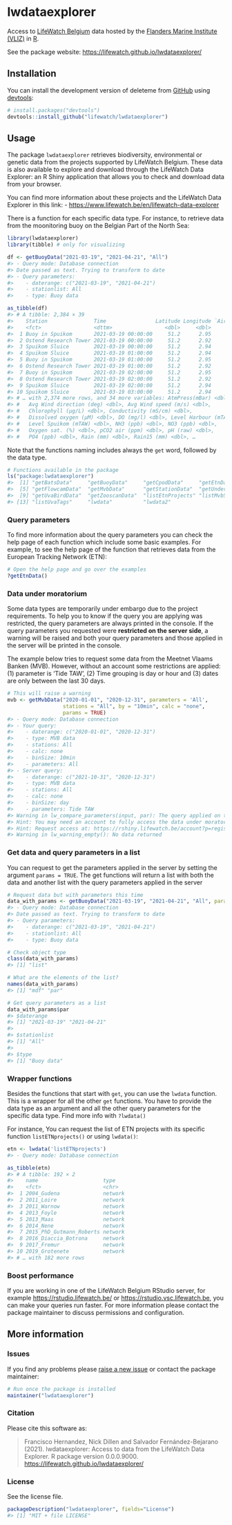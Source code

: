 
<!-- README.md is generated from README.Rmd. Please edit that file -->

# lwdataexplorer

<!-- badges: start -->

<!-- badges: end -->

Access to [LifeWatch Belgium](lifewatch.be/) data hosted by the
[Flanders Marine Institute (VLIZ)](https://www.vliz.be/) in
[R](https://www.r-project.org/).

See the package website: <https://lifewatch.github.io/lwdataexplorer/>

## Installation

You can install the development version of deleteme from
[GitHub](https://github.com/lifewatch/lwdataexplorer) using
[devtools](https://github.com/r-lib/devtools):

``` r
# install.packages("devtools")
devtools::install_github("lifewatch/lwdataexplorer")
```

## Usage

The package `lwdataexplorer` retrieves biodiversity, environmental or
genetic data from the projects supported by LifeWatch Belgium. These
data is also available to explore and download through the LifeWatch
Data Explorer: an R Shiny application that allows you to check and
download data from your browser.

You can find more information about these projects and the LifeWatch
Data Explorer in this link: -
<https://www.lifewatch.be/en/lifewatch-data-explorer>

There is a function for each specific data type. For instance, to
retrieve data from the moonitoring buoy on the Belgian Part of the North
Sea:

``` r
library(lwdataexplorer)
library(tibble) # only for visualizing

df <- getBuoyData("2021-03-19", "2021-04-21", "All")
#> - Query mode: Database connection
#> Date passed as text. Trying to transform to date
#> - Query parameters:
#>    - daterange: c("2021-03-19", "2021-04-21")
#>    - stationlist: All
#>    - type: Buoy data

as_tibble(df)
#> # A tibble: 2,384 × 39
#>    Station               Time                Latitude Longitude `Air temperatur…
#>    <fct>                 <dttm>                 <dbl>     <dbl>            <dbl>
#>  1 Buoy in Spuikom       2021-03-19 00:00:00     51.2      2.95             6.35
#>  2 Ostend Research Tower 2021-03-19 00:00:00     51.2      2.92             6.10
#>  3 Spuikom Sluice        2021-03-19 00:00:00     51.2      2.94            NA   
#>  4 Spuikom Sluice        2021-03-19 01:00:00     51.2      2.94            NA   
#>  5 Buoy in Spuikom       2021-03-19 01:00:00     51.2      2.95             5.66
#>  6 Ostend Research Tower 2021-03-19 01:00:00     51.2      2.92             5.56
#>  7 Buoy in Spuikom       2021-03-19 02:00:00     51.2      2.95             5.40
#>  8 Ostend Research Tower 2021-03-19 02:00:00     51.2      2.92             5.25
#>  9 Spuikom Sluice        2021-03-19 02:00:00     51.2      2.94            NA   
#> 10 Spuikom Sluice        2021-03-19 03:00:00     51.2      2.94            NA   
#> # … with 2,374 more rows, and 34 more variables: AtmPress(mBar) <dbl>,
#> #   Avg Wind direction (deg) <dbl>, Avg Wind speed (m/s) <dbl>,
#> #   Chlorophyll (µg/L) <dbl>, Conductivity (mS/cm) <dbl>,
#> #   Dissolved oxygen (µM) <dbl>, DO (mg/l) <dbl>, Level Harbour (mTAW) <dbl>,
#> #   Level Spuikom (mTAW) <dbl>, NH3 (ppb) <dbl>, NO3 (ppb) <dbl>,
#> #   Oxygen sat. (%) <dbl>, pCO2 air (ppm) <dbl>, pH (raw) <dbl>,
#> #   PO4 (ppb) <dbl>, Rain (mm) <dbl>, Rain15 (mm) <dbl>, …
```

Note that the functions naming includes always the `get` word, followed
by the data type.

``` r
# Functions available in the package
ls("package:lwdataexplorer")
#>  [1] "getBatsData"     "getBuoyData"     "getCpodData"     "getEtnData"     
#>  [5] "getFlowcamData"  "getMvbData"      "getStationData"  "getUnderwayData"
#>  [9] "getUvaBirdData"  "getZooscanData"  "listEtnProjects" "listMvbStations"
#> [13] "listUvaTags"     "lwdata"          "lwdata2"
```

### Query parameters

To find more information about the query parameters you can check the
help page of each function which include some basic examples. For
example, to see the help page of the function that retrieves data from
the European Tracking Network (ETN):

``` r
# Open the help page and go over the examples
?getEtnData()
```

### Data under moratorium

Some data types are temporarily under embargo due to the project
requirements. To help you to know if the query you are applying was
restricted, the query parameters are always printed in the console. If
the query parameters you requested were **restricted on the server
side**, a warning will be raised and both your query parameters and
those applied in the server will be printed in the console.

The example below tries to request some data from the Meetnet Vlaams
Banken (MVB). However, without an account some restrictions are applied:
(1) parameter is ‘Tide TAW’, (2) Time grouping is day or hour and (3)
dates are only between the last 30 days.

``` r
# This will raise a warning
mvb <- getMvbData("2020-01-01", "2020-12-31", parameters = 'All', 
                  stations = "All", by = "10min", calc = "none", 
                  params = TRUE)
#> - Query mode: Database connection
#> - Your query:
#>    - daterange: c("2020-01-01", "2020-12-31")
#>    - type: MVB data
#>    - stations: All
#>    - calc: none
#>    - binSize: 10min
#>    - parameters: All
#> - Server query:
#>    - daterange: c("2021-10-31", "2020-12-31")
#>    - type: MVB data
#>    - stations: All
#>    - calc: none
#>    - binSize: day
#>    - parameters: Tide TAW
#> Warning in lw_compare_parameters(input, par): The query applied on the server differ from the parameters you used.
#> Hint: You may need an account to fully access the data under moratorium.
#> Hint: Request access at: https://rshiny.lifewatch.be/account?p=register
#> Warning in lw_warning_empty(): No data returned
```

### Get data and query parameters in a list

You can request to get the parameters applied in the server by setting
the argument `params = TRUE`. The get functions will return a list with
both the data and another list with the query parameters applied in the
server

``` r
# Request data but with parameters this time
data_with_params <- getBuoyData("2021-03-19", "2021-04-21", "All", params = TRUE)
#> - Query mode: Database connection
#> Date passed as text. Trying to transform to date
#> - Query parameters:
#>    - daterange: c("2021-03-19", "2021-04-21")
#>    - stationlist: All
#>    - type: Buoy data

# Check object type
class(data_with_params)
#> [1] "list"

# What are the elements of the list?
names(data_with_params)
#> [1] "mdf" "par"

# Get query parameters as a list
data_with_params$par
#> $daterange
#> [1] "2021-03-19" "2021-04-21"
#> 
#> $stationlist
#> [1] "All"
#> 
#> $type
#> [1] "Buoy data"
```

### Wrapper functions

Besides the functions that start with `get`, you can use the `lwdata`
function. This is a wrapper for all the other `get` functions. You have
to provide the data type as an argument and all the other query
parameters for the specific data type. Find more info with `?lwdata()`

For instance, You can request the list of ETN projects with its specific
function `listETNprojects()` or using `lwdata()`:

``` r
etn <- lwdata('listETNprojects')
#> - Query mode: Database connection

as_tibble(etn)
#> # A tibble: 192 × 2
#>    name                     type   
#>    <fct>                    <chr>  
#>  1 2004_Gudena              network
#>  2 2011_Loire               network
#>  3 2011_Warnow              network
#>  4 2013_Foyle               network
#>  5 2013_Maas                network
#>  6 2014_Nene                network
#>  7 2015_PhD_Gutmann_Roberts network
#>  8 2016_Diaccia_Botrona     network
#>  9 2017_Fremur              network
#> 10 2019_Grotenete           network
#> # … with 182 more rows
```

### Boost performance

If you are working in one of the LifeWatch Belgium RStudio server, for
example <https://rstudio.lifewatch.be/> or
<https://rstudio.vsc.lifewatch.be>, you can make your queries run
faster. For more information please contact the package maintainer to
discuss permissions and configuration.

## More information

### Issues

If you find any problems please [raise a new
issue](https://github.com/lifewatch/lwdataexplorer/issues) or contact
the package maintainer:

``` r
# Run once the package is installed
maintainer("lwdataexplorer")
```

### Citation

Please cite this software as:

> Francisco Hernandez, Nick Dillen and Salvador Fernández-Bejarano
> (2021). lwdataexplorer: Access to data from the LifeWatch Data
> Explorer. R package version 0.0.0.9000.
> <https://lifewatch.github.io/lwdataexplorer/>

### License

See the license file.

``` r
packageDescription("lwdataexplorer", fields="License")
#> [1] "MIT + file LICENSE"
```
